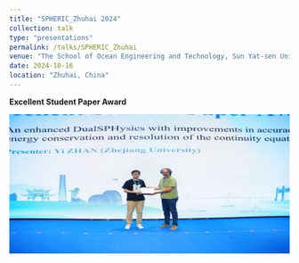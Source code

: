 ```yaml
---
title: "SPHERIC_Zhuhai 2024"
collection: talk
type: "presentations"
permalink: /talks/SPHERIC_Zhuhai
venue: "The School of Ocean Engineering and Technology, Sun Yat-sen University"
date: 2024-10-16
location: "Zhuhai, China"
---
```


**Excellent Student Paper Award** 
<!-- ![](/images/talks/spheric_zhuhai.jpg) -->
<img src="/images/talks/spheric_zhuhai.jpg" width="700" height="250" alt="">